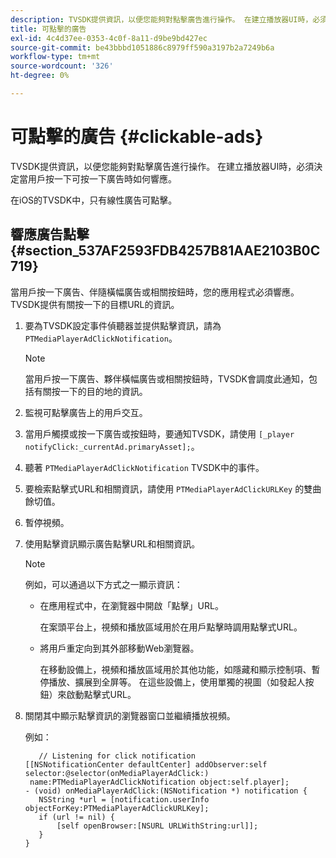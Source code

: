 ```yaml
---
description: TVSDK提供資訊，以便您能夠對點擊廣告進行操作。 在建立播放器UI時，必須決定當用戶按一下可按一下廣告時如何響應。
title: 可點擊的廣告
exl-id: 4c4d37ee-0353-4c0f-8a11-d9be9bd427ec
source-git-commit: be43bbbd1051886c8979ff590a3197b2a7249b6a
workflow-type: tm+mt
source-wordcount: '326'
ht-degree: 0%

---
```


# 可點擊的廣告 {#clickable-ads}

TVSDK提供資訊，以便您能夠對點擊廣告進行操作。 在建立播放器UI時，必須決定當用戶按一下可按一下廣告時如何響應。

在iOS的TVSDK中，只有線性廣告可點擊。

## 響應廣告點擊 {#section_537AF2593FDB4257B81AAE2103B0C719}

當用戶按一下廣告、伴隨橫幅廣告或相關按鈕時，您的應用程式必須響應。 TVSDK提供有關按一下的目標URL的資訊。

1. 要為TVSDK設定事件偵聽器並提供點擊資訊，請為 `PTMediaPlayerAdClickNotification`。

   >[!NOTE]
   >
   >當用戶按一下廣告、夥伴橫幅廣告或相關按鈕時，TVSDK會調度此通知，包括有關按一下的目的地的資訊。

1. 監視可點擊廣告上的用戶交互。
1. 當用戶觸摸或按一下廣告或按鈕時，要通知TVSDK，請使用 `[_player notifyClick:_currentAd.primaryAsset];`。
1. 聽著 `PTMediaPlayerAdClickNotification` TVSDK中的事件。
1. 要檢索點擊式URL和相關資訊，請使用 `PTMediaPlayerAdClickURLKey` 的雙曲餘切值。
1. 暫停視頻。
1. 使用點擊資訊顯示廣告點擊URL和相關資訊。

   >[!NOTE]
   >
   >例如，可以通過以下方式之一顯示資訊：

   * 在應用程式中，在瀏覽器中開啟「點擊」URL。

      在案頭平台上，視頻和播放區域用於在用戶點擊時調用點擊式URL。
   * 將用戶重定向到其外部移動Web瀏覽器。

      在移動設備上，視頻和播放區域用於其他功能，如隱藏和顯示控制項、暫停播放、擴展到全屏等。 在這些設備上，使用單獨的視圖（如發起人按鈕）來啟動點擊式URL。

1. 關閉其中顯示點擊資訊的瀏覽器窗口並繼續播放視頻。

   例如：

   ```
      // Listening for click notification  
   [[NSNotificationCenter defaultCenter] addObserver:self selector:@selector(onMediaPlayerAdClick:)  
    name:PTMediaPlayerAdClickNotification object:self.player]; 
   - (void) onMediaPlayerAdClick:(NSNotification *) notification { 
      NSString *url = [notification.userInfo objectForKey:PTMediaPlayerAdClickURLKey];  
      if (url != nil) { 
          [self openBrowser:[NSURL URLWithString:url]]; 
      } 
   } 
   ```
